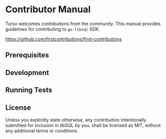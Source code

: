 # Contributor Manual

Turso welcomes contributions from the community. This manual provides guidelines for contributing to `go-libsql` SDK.

https://github.com/firstcontributions/first-contributions

## Prerequisites

## Development

## Running Tests

## License

Unless you explicitly state otherwise, any contribution intentionally submitted
for inclusion in libSQL by you, shall be licensed as MIT, without any additional
terms or conditions.
